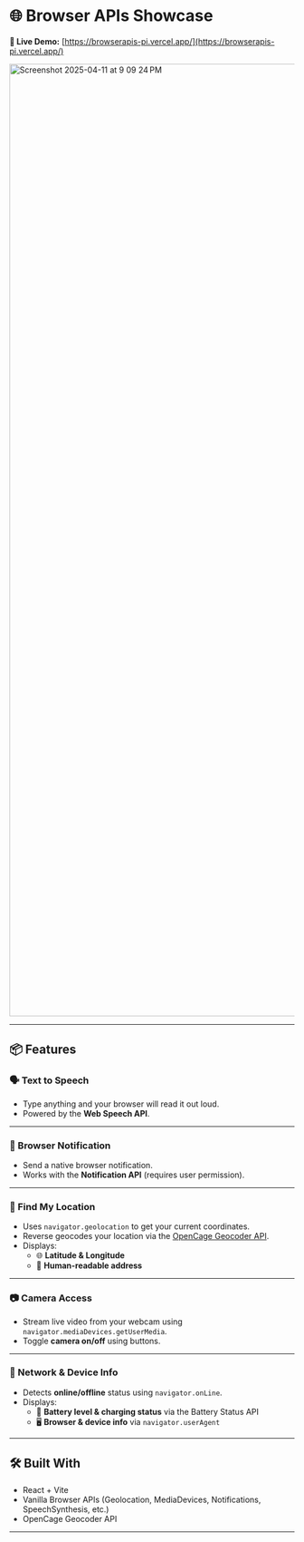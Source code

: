 # 🌐 Browser APIs Showcase

**🔴 Live Demo:** [https://browserapis-pi.vercel.app/](https://browserapis-pi.vercel.app/)

<img width="1680" alt="Screenshot 2025-04-11 at 9 09 24 PM" src="https://github.com/user-attachments/assets/73de27fa-16bf-4bb9-8d6f-ef6cab28133c" />


---

## 📦 Features

### 🗣️ Text to Speech
- Type anything and your browser will read it out loud.
- Powered by the **Web Speech API**.

---

### 🔔 Browser Notification
- Send a native browser notification.
- Works with the **Notification API** (requires user permission).

---

### 📍 Find My Location
- Uses `navigator.geolocation` to get your current coordinates.
- Reverse geocodes your location via the [OpenCage Geocoder API](https://opencagedata.com/).
- Displays:
  - 🌐 **Latitude & Longitude**
  - 📍 **Human-readable address**

---

### 📷 Camera Access
- Stream live video from your webcam using `navigator.mediaDevices.getUserMedia`.
- Toggle **camera on/off** using buttons.

---

### 📡 Network & Device Info
- Detects **online/offline** status using `navigator.onLine`.
- Displays:
  - 🔋 **Battery level & charging status** via the Battery Status API
  - 🖥️ **Browser & device info** via `navigator.userAgent`

---

## 🛠️ Built With

- React + Vite
- Vanilla Browser APIs (Geolocation, MediaDevices, Notifications, SpeechSynthesis, etc.)
- OpenCage Geocoder API

---
